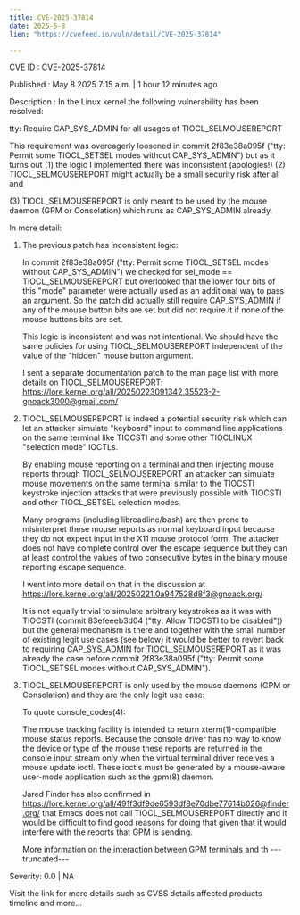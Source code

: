 ```yaml
---
title: CVE-2025-37814
date: 2025-5-8
lien: "https://cvefeed.io/vuln/detail/CVE-2025-37814"

---
```


CVE ID : CVE-2025-37814

Published :  May 8
2025
7:15 a.m. | 1 hour
12 minutes ago

Description : In the Linux kernel
the following vulnerability has been resolved:

tty: Require CAP_SYS_ADMIN for all usages of TIOCL_SELMOUSEREPORT

This requirement was overeagerly loosened in commit 2f83e38a095f
("tty: Permit some TIOCL_SETSEL modes without CAP_SYS_ADMIN")
but as
it turns out
(1) the logic I implemented there was inconsistent (apologies!)
(2) TIOCL_SELMOUSEREPORT might actually be a small security risk
      after all
and

  (3) TIOCL_SELMOUSEREPORT is only meant to be used by the mouse
      daemon (GPM or Consolation)
which runs as CAP_SYS_ADMIN
      already.

In more detail:

1. The previous patch has inconsistent logic:

   In commit 2f83e38a095f ("tty: Permit some TIOCL_SETSEL modes
   without CAP_SYS_ADMIN")
we checked for sel_mode ==
   TIOCL_SELMOUSEREPORT
but overlooked that the lower four bits of
   this "mode" parameter were actually used as an additional way to
   pass an argument.  So the patch did actually still require
   CAP_SYS_ADMIN
if any of the mouse button bits are set
but did not
   require it if none of the mouse buttons bits are set.

   This logic is inconsistent and was not intentional.  We should have
   the same policies for using TIOCL_SELMOUSEREPORT independent of the
   value of the "hidden" mouse button argument.

   I sent a separate documentation patch to the man page list with
   more details on TIOCL_SELMOUSEREPORT:
   https://lore.kernel.org/all/20250223091342.35523-2-gnoack3000@gmail.com/

2. TIOCL_SELMOUSEREPORT is indeed a potential security risk which can
   let an attacker simulate "keyboard" input to command line
   applications on the same terminal
like TIOCSTI and some other
   TIOCLINUX "selection mode" IOCTLs.

   By enabling mouse reporting on a terminal and then injecting mouse
   reports through TIOCL_SELMOUSEREPORT
an attacker can simulate
   mouse movements on the same terminal
similar to the TIOCSTI
   keystroke injection attacks that were previously possible with
   TIOCSTI and other TIOCL_SETSEL selection modes.

   Many programs (including libreadline/bash) are then prone to
   misinterpret these mouse reports as normal keyboard input because
   they do not expect input in the X11 mouse protocol form.  The
   attacker does not have complete control over the escape sequence
but they can at least control the values of two consecutive bytes
   in the binary mouse reporting escape sequence.

   I went into more detail on that in the discussion at
   https://lore.kernel.org/all/20250221.0a947528d8f3@gnoack.org/

   It is not equally trivial to simulate arbitrary keystrokes as it
   was with TIOCSTI (commit 83efeeeb3d04 ("tty: Allow TIOCSTI to be
   disabled"))
but the general mechanism is there
and together with
   the small number of existing legit use cases (see below)
it would
   be better to revert back to requiring CAP_SYS_ADMIN for
   TIOCL_SELMOUSEREPORT
as it was already the case before
   commit 2f83e38a095f ("tty: Permit some TIOCL_SETSEL modes without
   CAP_SYS_ADMIN").

3. TIOCL_SELMOUSEREPORT is only used by the mouse daemons (GPM or
   Consolation)
and they are the only legit use case:

   To quote console_codes(4):

     The mouse tracking facility is intended to return
     xterm(1)-compatible mouse status reports.  Because the console
     driver has no way to know the device or type of the mouse
these
     reports are returned in the console input stream only when the
     virtual terminal driver receives a mouse update ioctl.  These
     ioctls must be generated by a mouse-aware user-mode application
     such as the gpm(8) daemon.

   Jared Finder has also confirmed in
   https://lore.kernel.org/all/491f3df9de6593df8e70dbe77614b026@finder.org/
   that Emacs does not call TIOCL_SELMOUSEREPORT directly
and it
   would be difficult to find good reasons for doing that
given that
   it would interfere with the reports that GPM is sending.

   More information on the interaction between GPM
terminals and th
---truncated---

Severity: 0.0 | NA

Visit the link for more details
such as CVSS details
affected products
timeline
and more...

